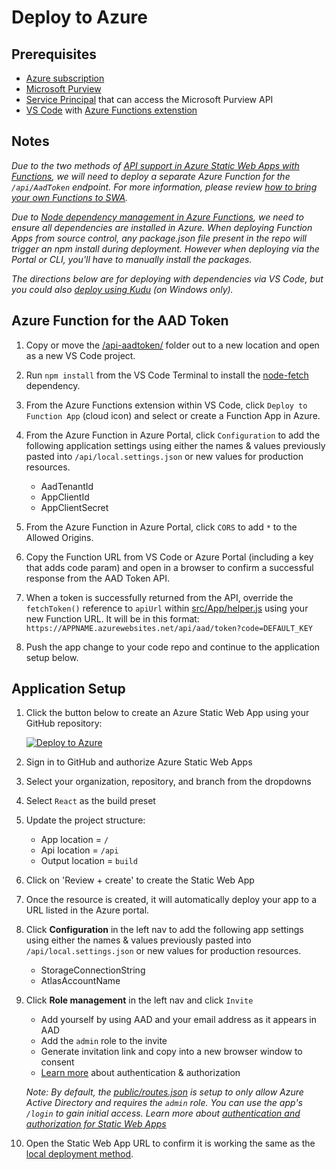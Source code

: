 # Deploy to Azure

## Prerequisites
- [Azure subscription](https://azure.microsoft.com/free/)
- [Microsoft Purview](https://azure.microsoft.com/en-us/services/purview/)
- [Service Principal](https://docs.microsoft.com/en-us/azure/purview/tutorial-using-rest-apis#create-a-service-principal-application) that can access the Microsoft Purview API
- [VS Code](https://code.visualstudio.com/) with [Azure Functions extenstion](https://marketplace.visualstudio.com/items?itemName=ms-azuretools.vscode-azurefunctions)

## Notes

*Due to the two methods of [API support in Azure Static Web Apps with Functions](https://docs.microsoft.com/en-us/azure/static-web-apps/apis), we will need to deploy a separate Azure Function for the `/api/AadToken` endpoint. For more information, please review [how to bring your own Functions to SWA](https://docs.microsoft.com/en-us/azure/static-web-apps/functions-bring-your-own).*

*Due to [Node dependency management in Azure Functions](https://docs.microsoft.com/en-us/azure/azure-functions/functions-reference-node#dependency-management), we need to ensure all dependencies are installed in Azure. When deploying Function Apps from source control, any package.json file present in the repo will trigger an npm install during deployment. However when deploying via the Portal or CLI, you'll have to manually install the packages.*

*The directions below are for deploying with dependencies via VS Code, but you could also [deploy using Kudu](https://docs.microsoft.com/en-us/azure/azure-functions/functions-reference-node#using-kudu) (on Windows only).*

## Azure Function for the AAD Token
1. Copy or move the [/api-aadtoken/](./api-aadtoken/) folder out to a new location and open as a new VS Code project.

1. Run `npm install` from the VS Code Terminal to install the [node-fetch](https://www.npmjs.com/package/node-fetch) dependency.

1. From the Azure Functions extension within VS Code, click `Deploy to Function App` (cloud icon) and select or create a Function App in Azure.

1. From the Azure Function in Azure Portal, click `Configuration` to add the following application settings using either the names & values previously pasted into `/api/local.settings.json` or new values for production resources.
    - AadTenantId
    - AppClientId
    - AppClientSecret

1.  From the Azure Function in Azure Portal, click `CORS` to add `*` to the Allowed Origins.

1. Copy the Function URL from VS Code or Azure Portal (including a key that adds code param) and open in a browser to confirm a successful response from the AAD Token API.

1. When a token is successfully returned from the API, override the `fetchToken()` reference to `apiUrl` within [src/App/helper.js](./src/App/helper.js#L26) using your new Function URL. It will be in this format: `https://APPNAME.azurewebsites.net/api/aad/token?code=DEFAULT_KEY`

1. Push the app change to your code repo and continue to the application setup below.

## Application Setup
1. Click the button below to create an Azure Static Web App using your GitHub repository:

    [![Deploy to Azure](https://aka.ms/deploytoazurebutton)](https://portal.azure.com/?feature.customportal=false#create/Microsoft.StaticApp)

1. Sign in to GitHub and authorize Azure Static Web Apps
1. Select your organization, repository, and branch from the dropdowns
1. Select `React` as the build preset
1. Update the project structure:
    - App location = `/`
    - Api location = `/api`
    - Output location = `build`
1. Click on 'Review + create' to create the Static Web App

1. Once the resource is created, it will automatically deploy your app to a URL listed in the Azure portal.

1. Click **Configuration** in the left nav to add the following app settings using either the names & values previously pasted into `/api/local.settings.json` or new values for production resources.
    - StorageConnectionString
    - AtlasAccountName
    <!-- AadTenantId,  AppClientId, AppClientSecret-->

1. Click **Role management** in the left nav and click `Invite`
    - Add yourself by using AAD and your email address as it appears in AAD
    - Add the `admin` role to the invite
    - Generate invitation link and copy into a new browser window to consent
    - [Learn more](https://docs.microsoft.com/en-us/azure/static-web-apps/authentication-authorization) about authentication & authorization

    *Note: By default, the [public/routes.json](./public/routes.json) is setup to only allow Azure Active Directory and requires the `admin` role. You can use the app's `/login` to gain initial access. Learn more about [authentication and authorization for Static Web Apps](https://docs.microsoft.com/en-us/azure/static-web-apps/authentication-authorization)*

1. Open the Static Web App URL to confirm it is working the same as the [local deployment method](./README.md).
